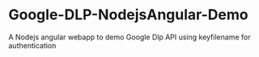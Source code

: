 # Google-DLP-NodejsAngular-Demo
A Nodejs angular webapp to demo Google Dlp API using keyfilename for authentication
